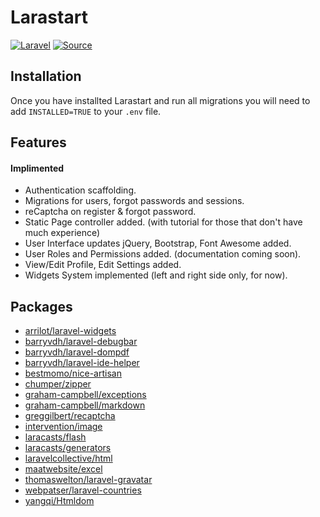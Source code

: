 # Larastart
[![Laravel](https://img.shields.io/badge/Laravel-~5.0-orange.svg?style=flat-square)](http://laravel.com) [![Source](http://img.shields.io/badge/source-miiikkeyyyy/larastart-blue.svg?style=flat-square)](https://github.com/miiikkeyyyy/larastart)

## Installation
Once you have installted Larastart and run all migrations you will need to add ``` INSTALLED=TRUE ``` to your ```.env``` file.

## Features
#### Implimented
- Authentication scaffolding.
- Migrations for users, forgot passwords and sessions.
- reCaptcha on register & forgot password.
- Static Page controller added. (with tutorial for those that don't have much experience)
- User Interface updates jQuery, Bootstrap, Font Awesome added.
- User Roles and Permissions added. (documentation coming soon).
- View/Edit Profile, Edit Settings added.
- Widgets System implemented (left and right side only, for now).

## Packages
- [arrilot/laravel-widgets](https://github.com/arrilot/laravel-widgets)
- [barryvdh/laravel-debugbar](http://github.com/barryvdh/laravel-debugbar)
- [barryvdh/laravel-dompdf](http://github.com/barryvdh/laravel-dompdf)
- [barryvdh/laravel-ide-helper](http://github.com/barryvdh/laravel-ide-helper)
- [bestmomo/nice-artisan](http://github.com/bestmomo/nice-artisan)
- [chumper/zipper](http://github.com/chumper/zipper)
- [graham-campbell/exceptions](http://github.com/GrahamCampbell/Laravel-Exceptions)
- [graham-campbell/markdown](http://github.com/GrahamCampbell/Laravel-Markdown)
- [greggilbert/recaptcha](http://github.com/greggilbert/recaptcha)
- [intervention/image](http://github.com/intervention/image)
- [laracasts/flash](http://github.com/laracasts/flash)
- [laracasts/generators](http://github.com/laracasts/Laravel-5-Generators-Extended)
- [laravelcollective/html](http://github.com/laravelcollective/html)
- [maatwebsite/excel](https://github.com/maatwebsite/laravel-excel)
- [thomaswelton/laravel-gravatar](https://github.com/thomaswelton/laravel-gravatar)
- [webpatser/laravel-countries](https://github.com/webpatser/laravel-countries)
- [yangqi/Htmldom](http://github.com/yangqi/Htmldom)